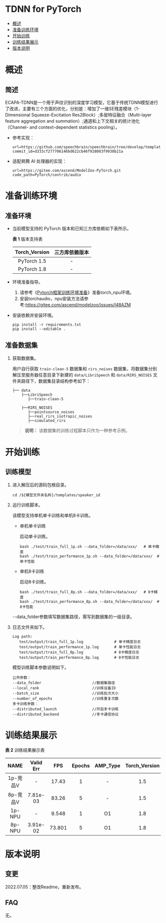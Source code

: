 #  TDNN for PyTorch

-   [概述](概述.md)
-   [准备训练环境](准备训练环境.md)
-   [开始训练](开始训练.md)
-   [训练结果展示](训练结果展示.md)
-   [版本说明](版本说明.md)

# 概述

## 简述
ECAPA-TDNN是一个用于声纹识别的深度学习模型，它基于传统TDNN模型进行了改进，主要有三个方面的优化，分别是：增加了一维SE残差模块（1-Dimensional Squeeze-Excitation Res2Block）;多层特征融合（Multi-layer feature aggregation and summation）;通道和上下文相关的统计池化（Channel- and context-dependent statistics pooling）。

- 参考实现：

  ```
  url=https://github.com/speechbrain/speechbrain/tree/develop/templates/speaker_id
  commit_id=d333cf277706146bd622cb46f928083f9938b21a
  ```

- 适配昇腾 AI 处理器的实现：

  ```
  url=https://gitee.com/ascend/ModelZoo-PyTorch.git
  code_path=PyTorch/contrib/audio
  ```


# 准备训练环境

## 准备环境

- 当前模型支持的 PyTorch 版本和已知三方库依赖如下表所示。

  **表 1**  版本支持表

  | Torch_Version      | 三方库依赖版本                                 |
  | :--------: | :----------------------------------------------------------: |
  | PyTorch 1.5 | - |
  | PyTorch 1.8 | - |

- 环境准备指导。

   1. 请参考《[Pytorch框架训练环境准备](https://www.hiascend.com/document/detail/zh/ModelZoo/pytorchframework/ptes)》准备torch_npu环境。
   2. 安装torchaudio，npu安装方法请参考:https://gitee.com/ascend/modelzoo/issues/I48AZM
  
- 安装依赖并安装环境。

    ```
    pip install -r requirements.txt
    pip install --editable .
    ```


## 准备数据集

1. 获取数据集。

    用户自行获取 `train-clean-5` 数据集和 `rirs_noises` 数据集，将数据集分别解压至服务器任意目录下新建的 `data/LibriSpeech` 和 `data/RIRS_NOISES` 文件夹路径下，数据集目录结构参考如下：

   ```
   ├── data
       ├──LibriSpeech
          ├──train-clean-5
                                                
       ├──RIRS_NOISES
          ├──pointsource_noises
          ├──real_rirs_isotropic_noises
          ├──simulated_rirs           
   ```
   > **说明：** 
   >该数据集的训练过程脚本只作为一种参考示例。

# 开始训练

## 训练模型

1. 进入解压后的源码包根目录。

   ```
   cd /${模型文件夹名称}/templates/speaker_id
   ```

2. 运行训练脚本。

   该模型支持单机单卡训练和单机8卡训练。

   - 单机单卡训练

     启动单卡训练。

     ```
     bash ./test/train_full_1p.sh --data_folder=/data/xxx/   # 单卡精度
     bash ./test/train_performance_1p.sh --data_folder=/data/xxx/  # 单卡性能 
     ```

   - 单机8卡训练

     启动8卡训练。

     ```
     bash ./test/train_full_8p.sh --data_folder=/data/xxx/   # 8卡精度
     bash ./test/train_performance_8p.sh --data_folder=/data/xxx/  # 8卡性能    
     ```

   --data_folder参数填写数据集路径，需写到数据集的一级目录。
   
3. 日志文件夹如下。

     ```
     Log path:
        test/output/train_full_1p.log              # 单卡精度日志
        test/output/train_performance_1p.log       # 单卡性能日志
        test/output/train_full_8p.log              # 8卡精度日志
        test/output/train_performance_8p.log       # 8卡性能日志
     ```

   模型训练脚本参数说明如下。

   ```
   公共参数：
   --data_folder                       //数据集路径
   --local_rank                        //训练设备ID
   --batch_size                        //训练批次大小
   --number_of_epochs                  //训练重复次数
   多卡训练参数：
   --distributed_launch                //开启多卡训练
   --distributed_backend               //多卡通信协议
   ```

# 训练结果展示

**表 2**  训练结果展示表

| NAME    | Valid Err |   FPS | Epochs | AMP_Type | Torch_Version |
|:-------:|:---------:|:-----:|:------:|:--------:| :---: |
| 1p-竞品V  | -         | 17.43 | 1      |        - | 1.5 |
| 8p-竞品V  | 7.81e-03  | 83.26 | 5      |        - | 1.5 |
| 1p-NPU  | -         |  9.548 | 1      |       O1 | 1.8 |
| 8p-NPU  | 3.91e-02  | 73.801 | 5      |       O1 | 1.8 |

# 版本说明

## 变更

2022.07.05：整改Readme，重新发布。

## FAQ

无。
